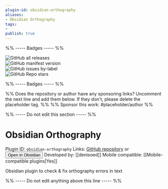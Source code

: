 ```yaml
---
plugin-id: obsidian-orthography
aliases:
- Obsidian Orthography
tags: 
- 
publish: true
---
```


%% ----- Badges ----- %%

![GitHub all releases](https://img.shields.io/github/downloads/denisoed/obsidian-orthography/total?color=573E7A&logo=github&style=for-the-badge)   
![GitHub manifest version](https://img.shields.io/github/manifest-json/v/denisoed/obsidian-orthography?color=573E7A&logo=github&style=for-the-badge)   
![GitHub issues by-label](https://img.shields.io/github/issues/denisoed/obsidian-orthography/help%20wanted?color=573E7A&logo=github&style=for-the-badge)   
![GitHub Repo stars](https://img.shields.io/github/stars/denisoed/obsidian-orthography?color=573E7A&logo=github&style=for-the-badge)

%% ----- Badges ----- %%

%% Does the repository or author have any sponsoring links? Uncomment the next line and add them below. If they don't, please delete the placeholder tag. %%
%% Sponsor this work: #placeholder/author %%

%% ----- Do not edit this section ----- %%

# Obsidian Orthography

Plugin ID: `obsidian-orthography`
Links: [GitHub repository](https://github.com/denisoed/obsidian-orthography) or [<button id=HH>Open in Obsidian</button>](obsidian://goto-plugin?id=obsidian-orthography)
Developed by: [[denisoed]]
Mobile compatible: [[Mobile-compatible plugins|Yes]]

Obsidian plugin to check & fix orthography errors in text

%% ----- Do not edit anything above this line ----- %% 
